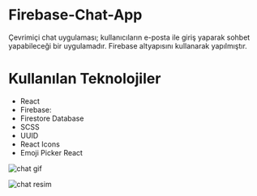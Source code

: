 # Firebase-Chat-App

Çevrimiçi chat uygulaması; kullanıcıların e-posta ile giriş yaparak sohbet yapabileceği bir uygulamadır. Firebase altyapısını kullanarak yapılmıştır. 

# Kullanılan Teknolojiler

- React
- Firebase:
- Firestore Database
- SCSS
- UUID
- React Icons
- Emoji Picker React

![chat gif](https://github.com/user-attachments/assets/64245368-0cd3-4e17-909e-c7925c882ce9)


![chat resim](https://github.com/user-attachments/assets/ad4b558b-8d39-417d-925c-e8b411b73776)

